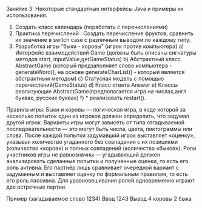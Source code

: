Занятие 3: Некоторые стандартные интерфейсы Java и примеры их использования.

1) Создать класс календарь (поработать с перечислениями)
2) Практика перечислений :
	Создать перечисление фруктов, сравнить их значение в switch case с различным выводом по каждому типу.
3) Разработка игры “быки - коровы” (игрок против компьютера)
    a)	Интерфейс взаимодействий Game (должны быть описаны сигнатуры методов start, inputValue,getGameStatus)
    b)	Абстрактный класс AbstractGame (который предзаполняет слово компьютера - generateWord(), 
        на основе generateCharList() - который является абстрактным методом)
    c)	Статусная модель с помощью перечислений(GameStatus)
    d)	Класс ответа Answer
    e)	Классы реализующие AbstractGame(предполагается игра на числах,англ буквах, русских буквах)
    f)	* реализовать restart().

Правила игры:
Быки и коровы — логическая игра, в ходе которой за несколько попыток один из игроков должен определить, 
что задумал другой игрок. Варианты игры могут зависеть от типа отгадываемой последовательности — это могут быть числа,
цвета, пиктограммы или слова. После каждой попытки задумавший игрок выставляет «оценку», 
указывая количество угаданного без совпадения с их позициями (количество «коров») и полных совпадений (количество «быков»). 
Роли участников игры не равнозначны — угадывающий должен анализировать сделанные попытки и полученные оценки, 
то есть его роль активна. Его партнёр лишь сравнивает очередной вариант с задуманным и выставляет оценку по формальным правилам, 
то есть его роль пассивна. Для уравновешивания ролей одновременно играют две встречные партии.

Пример (загадываемое слово 1234)
Ввод 1243 
Вывод 4 коровы 2 быка
